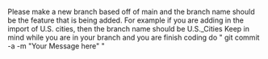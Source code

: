 Please make a new branch based off of main and the branch name should be the feature that is being added.
For example if you are adding in the import of U.S. cities, then the branch name should be U.S._Cities
        Keep in mind while you are in your branch and you are finish coding do " git commit -a -m "Your Message here" "
